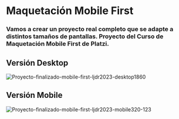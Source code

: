 # Maquetación Mobile First
### Vamos a crear un proyecto real completo que se adapte a distintos tamaños de pantallas. Proyecto del Curso de Maquetación Mobile First de Platzi.

## Versión Desktop
![Proyecto-finalizado-mobile-first-ljdr2023-desktop1860](https://user-images.githubusercontent.com/77581853/236121540-500f9b92-974a-46cf-89f4-7b2316810274.png)

## Versión Mobile
![Proyecto-finalizado-mobile-first-ljdr2023-mobile320-123](https://user-images.githubusercontent.com/77581853/236128279-0b7eb192-8955-4609-b50b-2a42127956aa.png)
